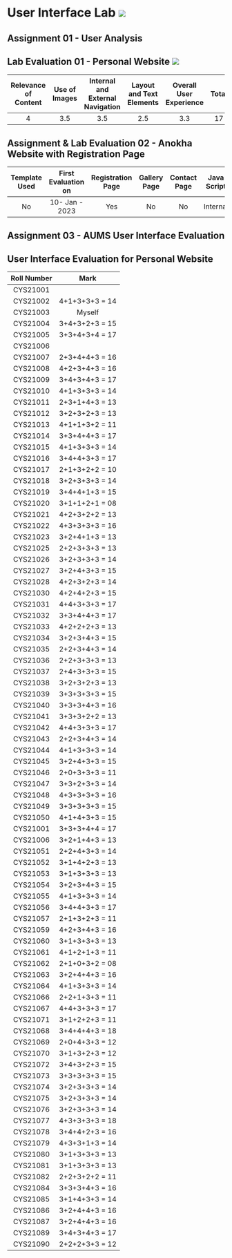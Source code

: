 # User Interface Lab ![](https://img.shields.io/badge/-Live-brightgreen)

## Assignment 01 - User Analysis 


## Lab Evaluation 01 - Personal Website ![](https://img.shields.io/badge/-Completed-brightgreen)

| Relevance of Content | Use of Images | Internal and External Navigation | Layout and Text Elements | Overall User Experience | Total | 
|:--------------------:|:-------------:|:--------------------------------:|:------------------------:|:-----------------------:|:-----:|
|         4            |       3.5    |                 3.5             |             2.5            |           3.3           |    17 |

## Assignment & Lab Evaluation 02 - Anokha Website with Registration Page 

| Template Used | First Evaluation on |  Registration Page | Gallery Page | Contact Page | Java Script | Style Guide | Best Practices | 
|:-------------:|:-------------------:|:------------------:|:------------:|:------------:|:-----------:|:-----------:|:--------------:|
|    No        |   10- Jan - 2023     |       Yes          |      No      |     No       |   Internal  |     No     |     No         |

## Assignment 03 - AUMS User Interface Evaluation

## User Interface Evaluation for Personal Website


 |  Roll Number |     Mark       | 
 |:------------:|:--------------:| 
 |   CYS21001   |                | 
 |   CYS21002   | 4+1+3+3+3 = 14 | 
 |   CYS21003   |     Myself     | 
 |   CYS21004   | 3+4+3+2+3 = 15 | 
 |   CYS21005   | 3+3+4+3+4 = 17 | 
 |   CYS21006   |                | 
 |   CYS21007   | 2+3+4+4+3 = 16 | 
 |   CYS21008   | 4+2+3+4+3 = 16 | 
 |   CYS21009   | 3+4+3+4+3 = 17 | 
 |   CYS21010   | 4+1+3+3+3 = 14 | 
 |   CYS21011   | 2+3+1+4+3 = 13 | 
 |   CYS21012   | 3+2+3+2+3 = 13 | 
 |   CYS21013   | 4+1+1+3+2 = 11 | 
 |   CYS21014   | 3+3+4+4+3 = 17 | 
 |   CYS21015   | 4+1+3+3+3 = 14 | 
 |   CYS21016   | 3+4+4+3+3 = 17 | 
 |   CYS21017   | 2+1+3+2+2 = 10 | 
 |   CYS21018   | 3+2+3+3+3 = 14 | 
 |   CYS21019   | 3+4+4+1+3 = 15 | 
 |   CYS21020   | 3+1+1+2+1 = 08 | 
 |   CYS21021   | 4+2+3+2+2 = 13 | 
 |   CYS21022   | 4+3+3+3+3 = 16 | 
 |   CYS21023   | 3+2+4+1+3 = 13 | 
 |   CYS21025   | 2+2+3+3+3 = 13 | 
 |   CYS21026   | 3+2+3+3+3 = 14 | 
 |   CYS21027   | 3+2+4+3+3 = 15 | 
 |   CYS21028   | 4+2+3+2+3 = 14 | 
 |   CYS21030   | 4+2+4+2+3 = 15 | 
 |   CYS21031   | 4+4+3+3+3 = 17 | 
 |   CYS21032   | 3+3+4+4+3 = 17 | 
 |   CYS21033   | 4+2+2+2+3 = 13 | 
 |   CYS21034   | 3+2+3+4+3 = 15 | 
 |   CYS21035   | 2+2+3+4+3 = 14 | 
 |   CYS21036   | 2+2+3+3+3 = 13 | 
 |   CYS21037   | 2+4+3+3+3 = 15 |  
 |   CYS21038   | 3+2+3+2+3 = 13 | 
 |   CYS21039   | 3+3+3+3+3 = 15 | 
 |   CYS21040   | 3+3+3+4+3 = 16 | 
 |   CYS21041   | 3+3+3+2+2 = 13 | 
 |   CYS21042   | 4+4+3+3+3 = 17 | 
 |   CYS21043   | 2+2+3+4+3 = 14 | 
 |   CYS21044   | 4+1+3+3+3 = 14 | 
 |   CYS21045   | 3+2+4+3+3 = 15 | 
 |   CYS21046   | 2+0+3+3+3 = 11 | 
 |   CYS21047   | 3+3+2+3+3 = 14 | 
 |   CYS21048   | 4+3+3+3+3 = 16 | 
 |   CYS21049   | 3+3+3+3+3 = 15 | 
 |   CYS21050   | 4+1+4+3+3 = 15 | 
 |   CYS21001   | 3+3+3+4+4 = 17 | 
 |   CYS21006   | 3+2+1+4+3 = 13 | 
 |   CYS21051   | 2+2+4+3+3 = 14 |   
 |   CYS21052   | 3+1+4+2+3 = 13 |  
 |   CYS21053   | 3+1+3+3+3 = 13 |  
 |   CYS21054   | 3+2+3+4+3 = 15 | 
 |   CYS21055   | 4+1+3+3+3 = 14 | 
 |   CYS21056   | 3+4+4+3+3 = 17 | 
 |   CYS21057   | 2+1+3+2+3 = 11 | 
 |   CYS21059   | 4+2+3+4+3 = 16 | 
 |   CYS21060   | 3+1+3+3+3 = 13 | 
 |   CYS21061   | 4+1+2+1+3 = 11 | 
 |   CYS21062   | 2+1+0+3+2 = 08 | 
 |   CYS21063   | 3+2+4+4+3 = 16 | 
 |   CYS21064   | 4+1+3+3+3 = 14 | 
 |   CYS21066   | 2+2+1+3+3 = 11 | 
 |   CYS21067   | 4+4+3+3+3 = 17 | 
 |   CYS21071   | 3+1+2+2+3 = 11 | 
 |   CYS21068   | 3+4+4+4+3 = 18 | 
 |   CYS21069   | 2+0+4+3+3 = 12 | 
 |   CYS21070   | 3+1+3+2+3 = 12 | 
 |   CYS21072   | 3+4+3+2+3 = 15 | 
 |   CYS21073   | 3+3+3+3+3 = 15 | 
 |   CYS21074   | 3+2+3+3+3 = 14 | 
 |   CYS21075   | 3+2+3+3+3 = 14 | 
 |   CYS21076   | 3+2+3+3+3 = 14 | 
 |   CYS21077   | 4+3+3+3+3 = 18 | 
 |   CYS21078   | 3+4+4+2+3 = 16 | 
 |   CYS21079   | 4+3+3+1+3 = 14 | 
 |   CYS21080   | 3+1+3+3+3 = 13 | 
 |   CYS21081   | 3+1+3+3+3 = 13 | 
 |   CYS21082   | 2+2+3+2+2 = 11 | 
 |   CYS21084   | 3+3+3+4+3 = 16 | 
 |   CYS21085   | 3+1+4+3+3 = 14 | 
 |   CYS21086   | 3+2+4+4+3 = 16 | 
 |   CYS21087   | 3+2+4+4+3 = 16 | 
 |   CYS21089   | 3+4+3+4+3 = 17 | 
 |   CYS21090   | 2+2+2+3+3 = 12 |   
